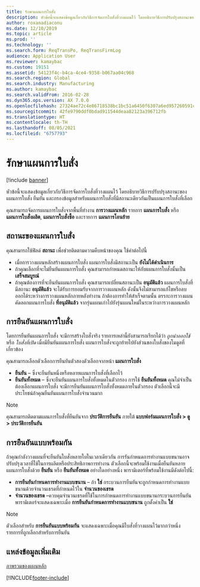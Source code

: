 ```yaml
---
title: รักษาแผนการใบสั่ง
description: หัวข้อนี้จะแสดงข้อมูลเกี่ยวกับวิธีการจัดการใบสั่งที่วางแผนไว้ โดยอธิบายวิธีการปรับปรุงสถานะของแผนการใบสั่ง ยืนยัน และกรองข้อมูลสำหรับแผนการใบสั่งที่มีสถานะเดียวกันเป็นแผนการใบสั่งที่เลือก
author: roxanadiaconu
ms.date: 12/10/2019
ms.topic: article
ms.prod: ''
ms.technology: ''
ms.search.form: ReqTransPo, ReqTransFirmLog
audience: Application User
ms.reviewer: kamaybac
ms.custom: 19151
ms.assetid: 54123f4c-b4ca-4ce4-9358-b067aa04c968
ms.search.region: Global
ms.search.industry: Manufacturing
ms.author: kamaybac
ms.search.validFrom: 2016-02-28
ms.dyn365.ops.version: AX 7.0.0
ms.openlocfilehash: 27324ae72c4e86718538bc1bc51a6450f6307a6ed957260591cff9c15cb6c486
ms.sourcegitcommit: 42fe9790ddf0bdad911544deaa82123a396712fb
ms.translationtype: HT
ms.contentlocale: th-TH
ms.lasthandoff: 08/05/2021
ms.locfileid: "6757793"
---
```

# <a name="maintain-planned-orders"></a>รักษาแผนการใบสั่ง

[!include [banner](../includes/banner.md)]

หัวข้อนี้จะแสดงข้อมูลเกี่ยวกับวิธีการจัดการใบสั่งที่วางแผนไว้ โดยอธิบายวิธีการปรับปรุงสถานะของแผนการใบสั่ง ยืนยัน และกรองข้อมูลสำหรับแผนการใบสั่งที่มีสถานะเดียวกันเป็นแผนการใบสั่งที่เลือก

คุณสามารถจัดการแผนการใบสั่งจากพื้นที่ทำงาน **การวางแผนหลัก** รายการ **แผนการใบสั่ง** หรือ **แผนการใบสั่งผลิต**, **แผนการใบสั่งซื้อ** และรายการ **แผนการโอนย้าย** 

## <a name="planned-order-status"></a>สถานะของแผนการใบสั่ง
คุณสามารถใช้ฟิลด์ **สถานะ** เพื่อช่วยติดตามความคืบหน้าของคุณ ใช้ค่าต่อไปนี้

-   เมื่อการวางแผนหลักสร้างแผนการใบสั่ง แผนการใบสั่งมีสถานะเป็น **ยังไม่ได้ดำเนินการ**
-   ถ้าคุณเลือกที่จะไม่ยืนยันแผนการใบสั่ง คุณสามารถกำหนดสถานะให้กับแผนการใบสั่งนั้นเป็น **เสร็จสมบูรณ์**
-   ถ้าคุณต้องการที่จะยืนยันแผนการใบสั่ง คุณสามารถเปลี่ยนสถานะเป็น **อนุมัติแล้ว** แผนการใบสั่งที่มีสถานะ **อนุมัติแล้ว** จะได้รับการยอมรับจากการวางแผนหลัก ดังนั้นจึงไม่สามารถแก้ไขหรือลบออกได้ระหว่างการวางแผนหลักภายหลังทำงาน ถ้าต้องการทำให้สำเร็จตามนั้น ตรรกะการวางแผนคัดลอกแผนการใบสั่ง **ที่อนุมัติแล้ว** จากรุ่นแผนเก่าไปยังรุ่นแผนใหม่ในระหว่างการวางแผนหลัก

## <a name="firming-planned-orders"></a>การยืนยันแผนการใบสั่ง 
โดยการยืนยันแผนการใบสั่ง จะมีการสร้างใบสั่งจริง รายการเหล่านี้ยังสามารถเรียกได้ว่า *ถูกนำออกใช้* หรือ *ใบสั่งที่เปิด* เมื่อมียืนยันแผนการใบสั่ง แผนการใบสั่งจะถูกย้ายไปยังส่วนของใบสั่งของโมดูลที่เกี่ยวข้อง

คุณสามารถเลือกตัวเลือกการยืนยันตัวสองตัวเลือกจากหน้า **แผนการใบสั่ง**

-   **ยืนยัน** – ซึ่งจะยืนยันหนึ่งหรือหลายแผนการใบสั่งที่เลือกไว้
-   **ยืนยันทั้งหมด** – ซึ่งจะยืนยันแผนการใบสั่งทั้งหมดในตัวกรอง การใช้ **ยืนยันทั้งหมด** คุณไม่จำเป็นต้องเลือกแผนการใบสั่ง จะมีการยืนยันแผนการใบสั่งทั้งหมดภายในตัวกรอง ตัวเลือกนี้จะมีประโยชน์ถ้าคุณยืนยันแผนการใบสั่งจำนวนมาก

> [!NOTE]
> คุณสามารถติดตามแผนการใบสั่งที่ยืนยันจาก **ประวัติการยืนยัน** ภายใต้ **แบบฟอร์มแผนการใบสั่ง > ดู > ประวัติการยืนยัน**

## <a name="parallelize-firming"></a>การยืนยันแบบพร้อมกัน
ถ้าคุณกำลังวางแผนที่จะยืนยันใบสั่งหลายใบในเวลาเดียวกัน การรันกำหนดการทำงานแบบขนานอาจปรับปรุงเวลาที่ใช้ในการผลิตหรือประสิทธิภาพการทำงาน ตัวเลือกนี้จะพร้อมใช้งานเมื่อยืนยันหลายแผนการใบสั่งด้วย **ยืนยัน** หรือ **ยืนยันทั้งหมด** อย่างใดอย่างหนึ่ง พารามิเตอร์ที่พร้อมใช้งานมีดังต่อไปนี้:

-   **การยืนยันกำหนดการทำงานแบบขนาน** – ถ้า **ใช่** กระบวนการยืนยันจะถูกกำหนดการทำงานแบบขนานด้วยจำนวนเธรดที่กำหนดไว้ใน **จำนวนของเธรด**
-   **จำนวนของเธรด** –ควบคุมจำนวนเธรดที่ใช้ในการกำหนดการทำงานแบบขนานกระบวนการยืนยัน พารามิเตอร์จะแสดงเฉพาะเมื่อ **การยืนยันกำหนดการทำงานแบบขนาน** ถูกตั้งค่าเป็น **ใช่**

> [!NOTE]
> ตัวเลือกสำหรับ **การยืนยันแบบพร้อมกัน** จะแสดงเฉพาะเมื่อคุณมีใบสั่งที่วางแผนไว้มากกว่าหนึ่งรายการที่ถูกเลือกสำหรับการยืนยัน

## <a name="additional-resources"></a>แหล่งข้อมูลเพิ่มเติม

[ภาพรวมของแผนหลัก](master-plans.md)





[!INCLUDE[footer-include](../../includes/footer-banner.md)]